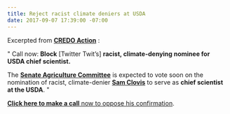 ```yaml
---
title: Reject racist climate deniers at USDA
date: 2017-09-07 17:39:00 -07:00
---
```


Excerpted from [**CREDO Action**](https://credoaction.com/) :

" Call now: **Block** [Twitter Twit’s] **racist, climate-denying nominee for USDA chief scientist.**

The [**Senate Agriculture Committee**](https://www.agriculture.senate.gov/) is expected to vote soon on the nomination of racist, climate-denier [**Sam Clovis**](http://www.politico.com/story/2017/07/30/usda-sam-clovis-influence-trump-241114) to serve as **chief scientist at the USDA**.  "

[**Click here to make a call** now to oppose his confirmation](https://act.credoaction.com/call/clovis_calls?t=3&akid=24847%2E6650577%2EmCFfgt).  

